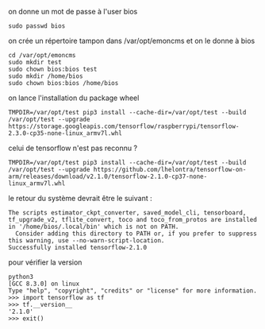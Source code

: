 on donne un mot de passe à l'user bios
```
sudo passwd bios
```
on crée un répertoire tampon dans /var/opt/emoncms et on le donne à bios
```
cd /var/opt/emoncms
sudo mkdir test
sudo chown bios:bios test
sudo mkdir /home/bios
sudo chown bios:bios /home/bios
```
on lance l'installation du package wheel
```
TMPDIR=/var/opt/test pip3 install --cache-dir=/var/opt/test --build /var/opt/test --upgrade https://storage.googleapis.com/tensorflow/raspberrypi/tensorflow-2.3.0-cp35-none-linux_armv7l.whl
```

celui de tensorflow n'est pas reconnu ?
```
TMPDIR=/var/opt/test pip3 install --cache-dir=/var/opt/test --build /var/opt/test --upgrade https://github.com/lhelontra/tensorflow-on-arm/releases/download/v2.1.0/tensorflow-2.1.0-cp37-none-linux_armv7l.whl
```

le retour du système devrait être le suivant :
```
The scripts estimator_ckpt_converter, saved_model_cli, tensorboard, tf_upgrade_v2, tflite_convert, toco and toco_from_protos are installed in '/home/bios/.local/bin' which is not on PATH.
  Consider adding this directory to PATH or, if you prefer to suppress this warning, use --no-warn-script-location.
Successfully installed tensorflow-2.1.0
```
pour vérifier la version
```
python3
[GCC 8.3.0] on linux
Type "help", "copyright", "credits" or "license" for more information.
>>> import tensorflow as tf
>>> tf.__version__
'2.1.0'
>>> exit()
```
